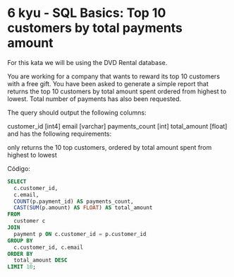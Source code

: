 # 6 kyu - SQL Basics: Top 10 customers by total payments amount

For this kata we will be using the DVD Rental database.

You are working for a company that wants to reward its top 10 customers with a free gift. You have been asked to generate a simple report that returns the top 10 customers by total amount spent ordered from highest to lowest. Total number of payments has also been requested.

The query should output the following columns:

customer_id [int4]
email [varchar]
payments_count [int]
total_amount [float]
and has the following requirements:

only returns the 10 top customers, ordered by total amount spent from highest to lowest

Código:
```sql
SELECT
  c.customer_id,
  c.email,
  COUNT(p.payment_id) AS payments_count,
  CAST(SUM(p.amount) AS FLOAT) AS total_amount
FROM
  customer c
JOIN
  payment p ON c.customer_id = p.customer_id
GROUP BY
  c.customer_id, c.email
ORDER BY
  total_amount DESC
LIMIT 10;
```